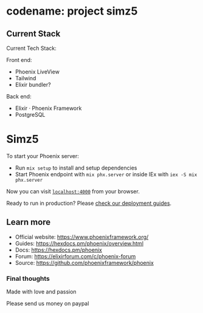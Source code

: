 # codename: project simz5


## Current Stack

Current Tech Stack:

Front end:
 - Phoenix LiveView
 - Tailwind
 - Elixir bundler?

Back end:
 - Elixir
    · Phoenix Framework
 - PostgreSQL

# Simz5

To start your Phoenix server:

  * Run `mix setup` to install and setup dependencies
  * Start Phoenix endpoint with `mix phx.server` or inside IEx with `iex -S mix phx.server`

Now you can visit [`localhost:4000`](http://localhost:4000) from your browser.

Ready to run in production? Please [check our deployment guides](https://hexdocs.pm/phoenix/deployment.html).

## Learn more

  * Official website: https://www.phoenixframework.org/
  * Guides: https://hexdocs.pm/phoenix/overview.html
  * Docs: https://hexdocs.pm/phoenix
  * Forum: https://elixirforum.com/c/phoenix-forum
  * Source: https://github.com/phoenixframework/phoenix

### Final thoughts

Made with love and passion

Please send us money on paypal
